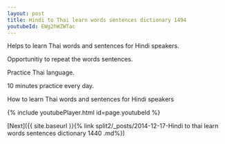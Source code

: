 ```yaml
---
layout: post
title: Hindi to Thai learn words sentences dictionary 1494 
youtubeId: EWg2hWZWTac
---
```

 
 
Helps to learn Thai words and sentences for Hindi speakers.

Opportunitiy to repeat the words sentences. 

Practice Thai language. 
 
10 minutes practice every day. 
 
How to learn Thai words and sentences for Hindi speakers 
 
{% include youtubePlayer.html id=page.youtubeId %}
 
 
[Next]({{ site.baseurl }}{% link  split2/_posts/2014-12-17-Hindi to thai learn words sentences dictionary 1440 .md%})
 
